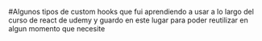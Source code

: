 #Algunos tipos de custom hooks que fui aprendiendo a usar a lo largo del curso de react de udemy y guardo en este lugar para poder reutilizar en algun momento que necesite
